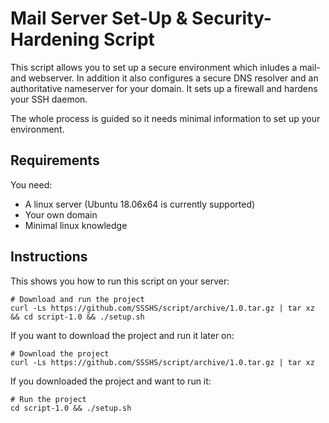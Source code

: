 # Mail Server Set-Up & Security-Hardening Script

This script allows you to set up a secure environment which inludes a mail- and webserver. In addition it also configures a secure DNS resolver and an authoritative nameserver for your domain. It sets up a firewall and hardens your SSH daemon.

The whole process is guided so it needs minimal information to set up your environment.

## Requirements
You need:
* A linux server (Ubuntu 18.06x64 is currently supported)
* Your own domain
* Minimal linux knowledge

## Instructions
This shows you how to run this script on your server:
```
# Download and run the project
curl -Ls https://github.com/SSSHS/script/archive/1.0.tar.gz | tar xz && cd script-1.0 && ./setup.sh
```
If you want to download the project and run it later on:
```
# Download the project
curl -Ls https://github.com/SSSHS/script/archive/1.0.tar.gz | tar xz
```
If you downloaded the project and want to run it:
```
# Run the project
cd script-1.0 && ./setup.sh
```
